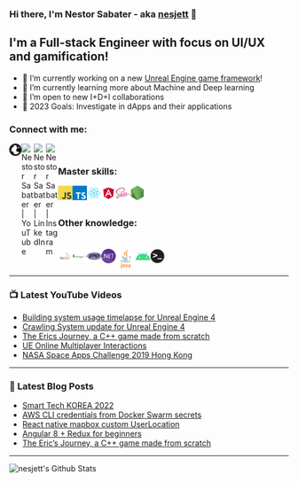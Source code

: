 ### Hi there, I'm Nestor Sabater - aka [nesjett][website] 👋

## I'm a Full-stack Engineer with focus on UI/UX and gamification!
- 🔭 I’m currently working on a new [Unreal Engine game framework][marketplace]!
- 🌱 I’m currently learning more about Machine and Deep learning
- 👯 I’m open to new I+D+I collaborations
- 🥅 2023 Goals: Investigate in dApps and their applications


### Connect with me:

[<img align="left" alt="nsabater.com" width="22px" src="https://raw.githubusercontent.com/iconic/open-iconic/master/svg/globe.svg" />][website]
[<img align="left" alt="Nestor Sabater | YouTube" width="22px" src="https://cdn.jsdelivr.net/npm/simple-icons@v3/icons/youtube.svg" />][youtube]
[<img align="left" alt="Nestor Sabater | LinkedIn" width="22px" src="https://cdn.jsdelivr.net/npm/simple-icons@v3/icons/linkedin.svg" />][linkedin]
[<img align="left" alt="Nestor Sabater | Instagram" width="22px" src="https://cdn.jsdelivr.net/npm/simple-icons@v3/icons/instagram.svg" />][instagram]

<br />

### Master skills:  
 

<img align="left" alt="JavaScript" width="26px" src="https://raw.githubusercontent.com/github/explore/80688e429a7d4ef2fca1e82350fe8e3517d3494d/topics/javascript/javascript.png" />

<img align="left" alt="TypeScript" width="26px" src="https://raw.githubusercontent.com/github/explore/80688e429a7d4ef2fca1e82350fe8e3517d3494d/topics/typescript/typescript.png" />

<img align="left" alt="React" width="26px" src="https://raw.githubusercontent.com/github/explore/80688e429a7d4ef2fca1e82350fe8e3517d3494d/topics/react/react.png" />

<img align="left" alt="Angular" width="26px" src="https://raw.githubusercontent.com/github/explore/80688e429a7d4ef2fca1e82350fe8e3517d3494d/topics/angular/angular.png" />


<img align="left" alt="Sass" width="26px" src="https://raw.githubusercontent.com/github/explore/80688e429a7d4ef2fca1e82350fe8e3517d3494d/topics/sass/sass.png" />

<img align="left" alt="Node.js" width="26px" src="https://raw.githubusercontent.com/github/explore/80688e429a7d4ef2fca1e82350fe8e3517d3494d/topics/nodejs/nodejs.png" />
<br /><br />
  
### Other knowledge:  <br /><br />
  

<img align="left" alt="MySQL" width="26px" src="https://raw.githubusercontent.com/github/explore/80688e429a7d4ef2fca1e82350fe8e3517d3494d/topics/mysql/mysql.png" />

<img align="left" alt="MongoDB" width="26px" src="https://raw.githubusercontent.com/github/explore/80688e429a7d4ef2fca1e82350fe8e3517d3494d/topics/mongodb/mongodb.png" />


<img align="left" alt="PHP" width="26px" src="https://raw.githubusercontent.com/github/explore/ccc16358ac4530c6a69b1b80c7223cd2744dea83/topics/php/php.png" />  

<img align="left" alt="DotNet" width="26px" src="https://raw.githubusercontent.com/github/explore/93d8a67084f94b2a444e510199a6e7622e5b09a3/topics/dotnet/dotnet.png" />  

<img align="left" alt="Java" width="36px" src="https://raw.githubusercontent.com/github/explore/80688e429a7d4ef2fca1e82350fe8e3517d3494d/topics/java/java.png" />

<img align="left" alt="Android Java" width="26px" src="https://raw.githubusercontent.com/github/explore/80688e429a7d4ef2fca1e82350fe8e3517d3494d/topics/android/android.png" />

<img align="left" alt="HTML5" width="26px" src="https://raw.githubusercontent.com/github/explore/80688e429a7d4ef2fca1e82350fe8e3517d3494d/topics/terminal/terminal.png" />



<br />
<br />

---

### 📺 Latest YouTube Videos
<!-- YOUTUBE:START -->
- [Building system usage timelapse for Unreal Engine 4](https://www.youtube.com/watch?v=f0bwPdpwI0c)
- [Crawling System update for Unreal Engine 4](https://www.youtube.com/watch?v=22P4r7rWidc)
- [The Erics Journey, a C++ game made from scratch](https://www.youtube.com/watch?v=VvmjjKnLVis)
- [UE Online Multiplayer Interactions](https://www.youtube.com/watch?v=OliUAvey2TE)
- [NASA Space Apps Challenge 2019 Hong Kong](https://www.youtube.com/watch?v=2ytr35p4DNo)
<!-- YOUTUBE:END -->

---

### 📕 Latest Blog Posts
<!-- BLOG-POST-LIST:START -->
- [Smart Tech KOREA 2022](https://nsabater.com/smart-tech-korea-2022)
- [AWS CLI credentials from Docker Swarm secrets](https://nsabater.com/automating-aws-cli-credentials-from-docker-swarm-secret)
- [React native mapbox custom UserLocation](https://nsabater.com/react-native-mapboxgl-custom-userlocation)
- [Angular 8 + Redux for beginners](https://nsabater.com/angular-8-redux-for-beginners)
- [The Eric’s Journey, a C++ game made from scratch](https://nsabater.com/the-erics-journey-a-c-game-made-from-scratch)
<!-- BLOG-POST-LIST:END -->

---

<img align="left" alt="nesjett's Github Stats" src="https://github-readme-stats.vercel.app/api?username=nesjett&count_private=true&show_icons=true&hide_border=true&hide=stars" />

[website]: https://nsabater.com
[youtube]: http://www.youtube.com/c/NestorSabater
[instagram]: https://www.instagram.com/nsabater.dev/
[linkedin]: https://es.linkedin.com/in/nestorsabater
[marketplace]: https://www.unrealengine.com/marketplace/en-US/assets?count=20&keywords=nestor%20sabater&sortBy=relevancy&sortDir=DESC&start=0
